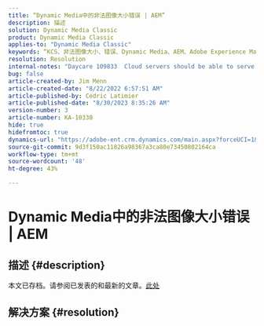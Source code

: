 ```yaml
---
title: “Dynamic Media中的非法图像大小错误 | AEM”
description: 描述
solution: Dynamic Media Classic
product: Dynamic Media Classic
applies-to: "Dynamic Media Classic"
keywords: “KCS、非法图像大小、错误、Dynamic Media、AEM、Adobe Experience Manager”
resolution: Resolution
internal-notes: "Daycare 109833  Cloud servers should be able to serve 10000x10000 as a maximum. Check with Tech Ops if any problem with this"
bug: false
article-created-by: Jim Menn
article-created-date: "8/22/2022 6:57:51 AM"
article-published-by: Cedric Latimier
article-published-date: "8/30/2023 8:35:26 AM"
version-number: 3
article-number: KA-10330
hide: true
hidefromtoc: true
dynamics-url: "https://adobe-ent.crm.dynamics.com/main.aspx?forceUCI=1&pagetype=entityrecord&etn=knowledgearticle&id=804669ba-e721-ed11-b83e-0022480866ad"
source-git-commit: 9d3f150ac11826a98367a3ca80e73450802164ca
workflow-type: tm+mt
source-wordcount: '48'
ht-degree: 43%

---
```


# Dynamic Media中的非法图像大小错误 | AEM

## 描述 {#description}

本文已存档。请参阅已发表的和最新的文章。[此处](https://experienceleague.adobe.com/search.html#sort=relevancy)

## 解决方案 {#resolution}

